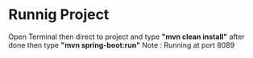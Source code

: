 # Runnig Project
Open Terminal then direct to project and type **"mvn clean install"** after done then type **"mvn spring-boot:run"**
Note : Running at port 8089

